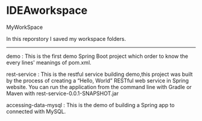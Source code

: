 # IDEAworkspace
 MyWorkSpace

 In this reporstory I saved my workspace folders.
 
 ----------------
 demo : This is the first demo Spring Boot project which order to know the every lines' meanings of pom.xml.
 
 
 rest-service : This is the restful service building demo,this project was built by the process of creating a “Hello, World” RESTful web service in Spring website.
 You can run the application from the command line with Gradle or Maven with rest-service-0.0.1-SNAPSHOT.jar
 
 
 accessing-data-mysql : This is the demo of building a Spring app to connected with MySQL.
